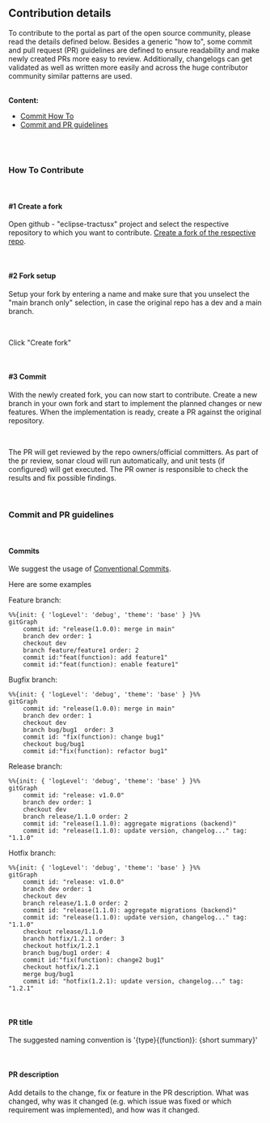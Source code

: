 ## Contribution details

To contribute to the portal as part of the open source community, please read the details defined below.
Besides a generic "how to", some commit and pull request (PR) guidelines are defined to ensure readability and make newly created PRs more easy to review. Additionally, changelogs can get validated as well as written more easily and across the huge contributor community similar patterns are used.

<br>
<strong>Content:</strong>

- [Commit How To](#how-to-contribute)
- [Commit and PR guidelines](#commit-and-pr-guidelines)

<br>
<br>

### How To Contribute

<br>

#### #1 Create a fork

Open github - "eclipse-tractusx" project and select the respective repository to which you want to contribute.
[Create a fork of the respective repo](https://docs.github.com/en/get-started/quickstart/fork-a-repo).


<br>

#### #2 Fork setup

Setup your fork by entering a name and make sure that you unselect the "main branch only" selection, in case the original repo has a dev and a main branch.

<br>

Click "Create fork"

<br>

#### #3 Commit

With the newly created fork, you can now start to contribute. Create a new branch in your own fork and start to implement the planned changes or new features.
When the implementation is ready, create a PR against the original repository.

<br>

The PR will get reviewed by the repo owners/official committers.
As part of the pr review, sonar cloud will run automatically, and unit tests (if configured) will get executed. The PR owner is responsible to check the results and fix possible findings.

<br>

### Commit and PR guidelines

<br>

#### Commits

We suggest the usage of [Conventional Commits](https://www.conventionalcommits.org/en/v1.0.0/).

Here are some examples

Feature branch:

```mermaid
%%{init: { 'logLevel': 'debug', 'theme': 'base' } }%%
gitGraph
    commit id: "release(1.0.0): merge in main"
    branch dev order: 1
    checkout dev
    branch feature/feature1 order: 2
    commit id:"feat(function): add feature1"
    commit id:"feat(function): enable feature1"
```

Bugfix branch:

```mermaid
%%{init: { 'logLevel': 'debug', 'theme': 'base' } }%%
gitGraph
    commit id: "release(1.0.0): merge in main"
    branch dev order: 1
    checkout dev
    branch bug/bug1  order: 3
    commit id: "fix(function): change bug1"
    checkout bug/bug1
    commit id:"fix(function): refactor bug1"
```

Release branch:
```mermaid
%%{init: { 'logLevel': 'debug', 'theme': 'base' } }%%
gitGraph
    commit id: "release: v1.0.0"
    branch dev order: 1
    checkout dev
    branch release/1.1.0 order: 2
    commit id: "release(1.1.0): aggregate migrations (backend)"
    commit id: "release(1.1.0): update version, changelog..." tag: "1.1.0"
```

Hotfix branch:
```mermaid
%%{init: { 'logLevel': 'debug', 'theme': 'base' } }%%
gitGraph
    commit id: "release: v1.0.0"
    branch dev order: 1
    checkout dev
    branch release/1.1.0 order: 2
    commit id: "release(1.1.0): aggregate migrations (backend)"
    commit id: "release(1.1.0): update version, changelog..." tag: "1.1.0"
    checkout release/1.1.0
    branch hotfix/1.2.1 order: 3
    checkout hotfix/1.2.1
    branch bug/bug1 order: 4
    commit id:"fix(function): change2 bug1"
    checkout hotfix/1.2.1
    merge bug/bug1
    commit id: "hotfix(1.2.1): update version, changelog..." tag: "1.2.1"
```

<br>

#### PR title

The suggested naming convention is '{type}{(function)}: {short summary}'

<br>

#### PR description

Add details to the change, fix or feature in the PR description.
What was changed, why was it changed (e.g. which issue was fixed or which requirement was implemented), and how was it changed.
